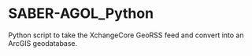 # SABER-AGOL_Python
Python script to take the XchangeCore GeoRSS feed and convert into an ArcGIS geodatabase.
